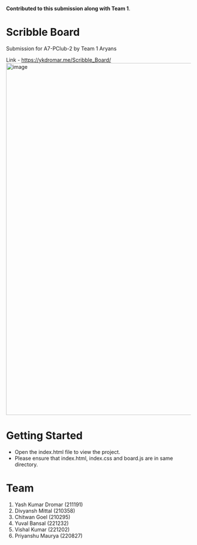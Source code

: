 **Contributed to this submission along with Team 1**.

# Scribble Board
Submission for A7-PClub-2 by Team 1 Aryans

Link - <a href="https://ykdromar.me/Scribble_Board/">https://ykdromar.me/Scribble_Board/</a>
<img width="958" alt="image" src="https://user-images.githubusercontent.com/99880956/230157077-579767f6-6ccd-483f-a293-78c23395d086.png">

# Getting Started
- Open the index.html file to view the project.
- Please ensure that index.html, index.css and board.js are in same directory.

# Team
1. Yash Kumar Dromar (211191)
2. Divyansh Mittal (210358)
3. Chitwan Goel (210295)
4. Yuval Bansal (221232)
5. Vishal Kumar (221202)
6. Priyanshu Maurya (220827)

